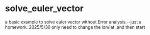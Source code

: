 # solve_euler_vector
a basic example to  solve euler vector without  Error analysis.--just a homework.
2025/5/30
only need to change the lon/lat ,and then start

